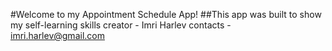 #Welcome to my Appointment Schedule App!
##This app was built to show my self-learning skills
creator - Imri Harlev
contacts - imri.harlev@gmail.com
